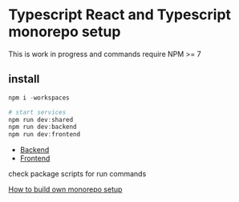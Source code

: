 # Typescript React and Typescript monorepo setup

This is work in progress and commands require NPM >= 7 

## install
```powershell
npm i -workspaces

# start services
npm run dev:shared
npm run dev:backend
npm run dev:frontend
```

- [Backend](./backend/README.md)
- [Frontend](./frontend/README.md)

check package scripts for run commands

[How to build own monorepo setup](./HowTo.md)